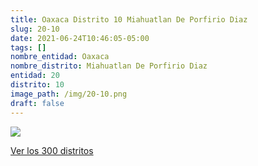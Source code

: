```yaml
---
title: Oaxaca Distrito 10 Miahuatlan De Porfirio Diaz
slug: 20-10
date: 2021-06-24T10:46:05-05:00
tags: []
nombre_entidad: Oaxaca
nombre_distrito: Miahuatlan De Porfirio Diaz
entidad: 20
distrito: 10
image_path: /img/20-10.png
draft: false
---
```


![](/img/20-10.png)

[Ver los 300 distritos](/docs/elecciones-2021)
